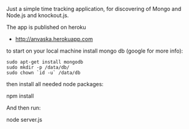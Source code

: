 Just a simple time tracking application, for discovering of Mongo and Node.js
and knockout.js.

The app is published on heroku

- http://anvaska.herokuapp.com

to start on your local machine install mongo db (google for more info):

    sudo apt-get install mongodb 
    sudo mkdir -p /data/db/
    sudo chown `id -u` /data/db

then install all needed node packages:

   npm install

And then run:

   node server.js
